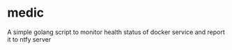 # medic
A simple golang script to monitor health status of docker service and report it to ntfy server
